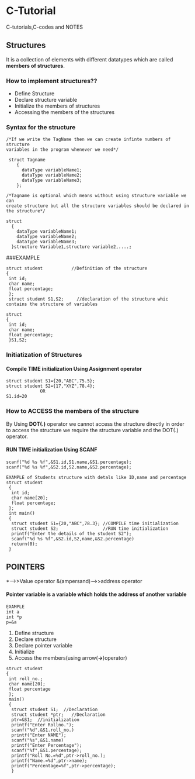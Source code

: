 # C-Tutorial
C-tutorials,C-codes and NOTES
## Structures
It is a collection of elements with different datatypes which are called **members of structures**.
### How to implement structures??
  * Define Structure
  * Declare structure variable
  * Initialize the members of structures
  * Accessing the members of the structures
### Syntax for the structure
```
/*If we write the TagName then we can create infinte numbers of structure 
variables in the program whenever we need*/

 struct Tagname                    
    {
      dataType variableName1;
      dataType variableName2;
      dataType variableName3;
    };
```
```
/*Tagname is optional which means without using structure variable we can 
create structure but all the structure variables should be declared in the structure*/

struct                    
  {
    dataType variableName1;
    dataType variableName2;
    dataType variableName3;
  }structure Variable1,structure variable2,....;
```
###EXAMPLE
```
struct student           //Definition of the structure
{
 int id;
 char name;
 float percentage;
 };
 struct student S1,S2;     //declaration of the structure whic contains the structure of variables
```
```
struct
{
 int id;
 char name;
 float percentage;
 }S1,S2;
```
### Initiatization of Structures
#### Compile TIME initialization Using Assignment operator
```
struct student S1={20,"ABC",75.5};
struct student S2={17,"XYZ",78.4};
             OR
S1.id=20
```
### How to ACCESS the members of the structure
By Using **DOT(.)** operator we cannot access the structure directly in order to access the structure we require the structure variable and the DOT(.) operator.
#### RUN TIME initialization Using SCANF
```
scanf("%d %s %f",&S1.id,S1.name,&S1.percentage);
scanf("%d %s %f",&S2.id,S2.name,&S2.percentage);
```
```
EXAMPLE of Students structure with detals like ID,name and percentage
struct student
 {
  int id;
  char name[20];
  float percentage;
 };
 int main()
 {
  struct student S1={20,"ABC",78.3}; //COMPILE time initialization
  struct student S2;                 //RUN time initialization
  printf("Enter the details of the student S2");
  scanf("%d %s %f",&S2.id,S2,name,&S2.percentage)
  return(0);
 }
```

## POINTERS
*-->>Value operator
&(ampersand)-->>address operator
#### Pointer variable is a variable which holds the address of another variable
```
EXAMPLE
int a
int *p
p=&a
```
1. Define structure
2. Declare structure
3. Declare pointer variable
4. Initialize
5. Access the members(using arrow(**->**)operator)
```
struct student
{
 int roll_no.;
 char name[20];
 float percentage
 };
 main()
 {
  struct student S1;  //Declaration
  struct student *ptr;   //Declaration
  ptr=&S1;  //initialization
  printf("Enter Rollno.");
  scanf("%d",&S1.roll_no.)
  printf("Enter NAME");
  scanf("%s",&S1.name)
  printf("Enter Percentage");
  scanf("%f",&S1.percentage);
  printf("Roll No.=%d",ptr->roll_no.);
  printf("Name.=%d",ptr->name);
  printf("Percentage=%f",ptr->percentage);
  }
  ```
